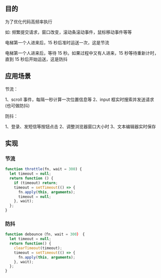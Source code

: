 ## 目的

为了优化代码高频率执行

如: 频繁提交请求，窗口改变，滚动条滚动事件，鼠标移动事件等等

电梯第一个人进来后，15 秒后准时运送一次，这是节流

电梯第一个人进来后，等待 15 秒。如果过程中又有人进来，15 秒等待重新计时，直到 15 秒后开始运送，这是防抖

## 应用场景

节流：

1、scroll 事件，每隔一秒计算一次位置信息等
2、input 框实时搜索并发送请求(也可做防抖)

防抖：

1、登录、发短信等按钮点击
2、调整浏览器窗口大小时
3、文本编辑器实时保存

## 实现

### 节流

```js
function throttle(fn, wait = 300) {
  let timeout = null;
  return function () {
    if (timeout) return;
    timeout = setTimeout(() => {
      fn.apply(this, arguments);
      timeout = null;
    }, wait);
  };
}
```

### 防抖

```js
function debounce（fn, wait = 300） {
  let timeout = null;
  return function() {
    clearTimeout(timeout);
    timeout = setTimeout(() => {
      fn.apply(this, arguments);
    }, wait);
  };
}
```
